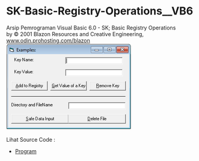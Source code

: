 # SK-Basic-Registry-Operations__VB6
Arsip Pemrograman Visual Basic 6.0 - SK; Basic Registry Operations<br>
by © 2001 Blazon Resources and Creative Engineering, www.odin.prohosting.com/blazon<br>
<img src="https://github.com/RizkyKhapidsyah/SK-Basic-Registry-Operations__VB6/blob/main/result/001.PNG"><br><br>
Lihat Source Code : <br>
- <a href="https://github.com/RizkyKhapidsyah/SK-Basic-Registry-Operations__VB6/blob/main/Form1.frm">Program</a>

